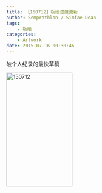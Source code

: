 ```yaml
---
title: 【150712】板绘进度更新
author: Semprathlon / Simfae Dean
tags:
	- 板绘
categories:
	- Artwork
date: 2015-07-16 00:30:46
---
```

破个人纪录的最快草稿

<a href="__ASSETS_HOST_NAME__/2015/07/150712.png"><img src="__ASSETS_HOST_NAME__/2015/07/150712-174x300.png" alt="150712" width="174" height="300" class="alignnone size-medium wp-image-1025" /></a>
